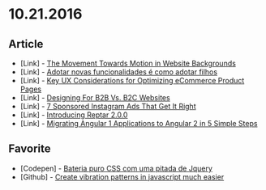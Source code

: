 # 10.21.2016

## Article

- \[Link\] - [The Movement Towards Motion in Website Backgrounds](https://www.sitepoint.com/the-movement-towards-motion-in-website-backgrounds/)
- \[Link\] - [Adotar novas funcionalidades é como adotar filhos](http://arquiteturadeinformacao.com/user-experience/adotar-novas-funcionalidades-e-como-adotar-filhos/)
- \[Link\] - [Key UX Considerations for Optimizing eCommerce Product Pages](https://speckyboy.com/ux-ecommerce-product-pages/)
- \[Link\] - [Designing For B2B Vs. B2C Websites](http://usabilitygeek.com/designing-b2b-vs-b2c-websites/)
- \[Link\] - [7 Sponsored Instagram Ads That Get It Right](http://blog.usabilla.com/7-sponsored-instagram-ads-get-right/)
- \[Link\] - [Introducing Reptar 2.0.0](https://medium.com/@hswolff/introducing-reptar-2-0-0-6099f34efa67#.2u06ojri5)
- \[Link\] - [Migrating Angular 1 Applications to Angular 2 in 5 Simple Steps](https://vsavkin.com/migrating-angular-1-applications-to-angular-2-in-5-simple-steps-40621800a25b#.ponsa2ag1)


## Favorite

- \[Codepen\] - [Bateria puro CSS com uma pitada de Jquery ](http://codepen.io/hjdesigner/pen/GjGrRk)
- \[Github\] - [Create vibration patterns in javascript much easier](https://github.com/NascHQ/vibe.js)
